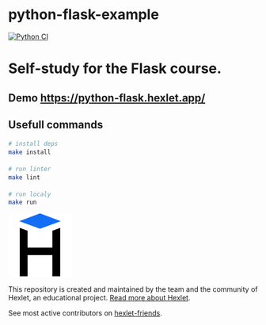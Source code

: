 # python-flask-example

[![Python CI](https://github.com/hexlet-components/python-flask-example/actions/workflows/python-ci.yml/badge.svg)](https://github.com/hexlet-components/python-flask-example/actions/workflows/python-ci.yml)

# Self-study for the Flask course.

Demo https://python-flask.hexlet.app/
----

## Usefull commands

```bash
# install deps
make install

# run linter
make lint

# run localy
make run
```


[![Hexlet Ltd. logo](https://raw.githubusercontent.com/Hexlet/assets/master/images/hexlet_logo128.png)](https://hexlet.io/?utm_source=github&utm_medium=link&utm_campaign=hexlet-python-django)

This repository is created and maintained by the team and the community of Hexlet, an educational project. [Read more about Hexlet](https://hexlet.io/?utm_source=github&utm_medium=link&utm_campaign=hexlet-python-django).

See most active contributors on [hexlet-friends](https://friends.hexlet.io/).
